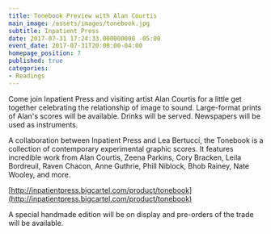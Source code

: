 ```yaml
---
title: Tonebook Preview with Alan Courtis
main_image: /assets/images/tonebook.jpg
subtitle: Inpatient Press
date: 2017-07-31 17:24:33.000000000 -05:00
event_date: 2017-07-31T20:00:00-04:00
homepage_position: 7
published: true
categories:
- Readings
---
```


Come join Inpatient Press and visiting artist Alan Courtis for a little get together celebrating the relationship of image to sound. Large-format prints of Alan's scores will be available. Drinks will be served. Newspapers will be used as instruments.

A collaboration between Inpatient Press and Lea Bertucci, the Tonebook is a collection of contemporary experimental graphic scores. It features incredible work from Alan Courtis, Zeena Parkins, Cory Bracken, Leila Bordreuil, Raven Chacon, Anne Guthrie, Phill Niblock, Bhob Rainey, Nate Wooley, and more.

[http://inpatientpress.bigcartel.com/product/tonebook](http://inpatientpress.bigcartel.com/product/tonebook)

A special handmade edition will be on display and pre-orders of the trade will be available.
